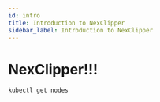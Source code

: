 ```yaml
---
id: intro
title: Introduction to NexClipper
sidebar_label: Introduction to NexClipper
---
```


# NexClipper!!!

```
kubectl get nodes
```
